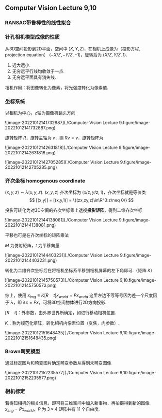 ## Computer Vision Lecture 9,10

### RANSAC带鲁棒性的线性拟合

### 针孔相机模型成像的性质

从3D空间投影到2D平面，空间中 $(X,Y,Z)$，在相机上成像为（投影方程, projection equation） $(-X/Z,-Y/Z,-1)$，旋转后为 $(X/Z, Y/Z, 1)$.

1. 近大远小.
2. 无穷远平行线均收敛于一点.
3. 无穷远平面具有消失线.

相机作用：将图像转化为像素，将光强度转化为像素值.

### 坐标系统

以相机为中心，z轴为摄像机镜头方向

![image-20221012141732887](./Computer Vision Lecture 9.figure/image-20221012141732887.png)

旋转矩阵 $R$，旋转主轴为 $v$，则 $Rv=v$，旋转矩阵为

![image-20221012142631818](./Computer Vision Lecture 9.figure/image-20221012142631818.png)

![image-20221012142705285](./Computer Vision Lecture 9.figure/image-20221012142705285.png)

### 齐次坐标 homogenous coordinate

$(x ,y, z)\sim \lambda(x, y, z)$. $(x,y , z)$ 齐次坐标为 $(x/z,y/z,1)$，齐次坐标就是等价类
$$
[(x,y)] = [(x,y,1)] = \{(zx,zy,z)\in\R^3:z\neq 0\}
$$


投影可转化为对3D空间的齐次坐标乘上透视**投影矩阵**，得到二维齐次坐标

![image-20221012144138081](./Computer Vision Lecture 9.figure/image-20221012144138081.png)

平移也可是在齐次坐标的矩阵乘法

$M$ 为仿射矩阵，$t$ 为平移向量.

![image-20221012144403231](./Computer Vision Lecture 9.figure/image-20221012144403231.png)

转化为二维齐次坐标后在将相机坐标系平移到相机屏幕的左下角即可.（矩阵 $K$）

![image-20221012145750573](./Computer Vision Lecture 9,10.figure/image-20221012145750573.png)

综上，使用 $x_{img} \equiv K[R\quad t]x_{world}=Px_{world}$ 这里左边不写等号因为差一个尺度因子 $\lambda$，即 $\lambda x = Px$，可将3D空间物体进行2D方向投影.

$[R\quad t]$：外参数，由外界世界所确定，如进行移动相机位置.

$K$：称为规范化矩阵，转化相机内像素位置（变焦，内参数）.

![image-20221012151648435](./Computer Vision Lecture 9,10.figure/image-20221012151648435.png)

### Brown畸变模型

通过标定图片和畸变图片确定畸变参数从得到未畸变图像.

![image-20221012152235577](./Computer Vision Lecture 9,10.figure/image-20221012152235577.png)

### 相机标定

若得知相机的相关信息，即可将三维空间中加入新事物，再拍摄得到新的图像. $x_{img}=Px_{world}$，$P$ 为 $3\times 4$ 矩阵共有 $11$ 个自由度.
